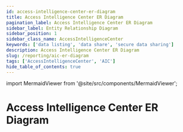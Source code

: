 ```yaml
---
id: access-intelligence-center-er-diagram
title: Access Intelligence Center ER Diagram
pagination_label: Access Intelligence Center ER Diagram
sidebar_label: Entity Relationship Diagram
sidebar_position: 1
sidebar_class_name: AccessIntelligenceCenter
keywords: ['data listing', 'data share', 'secure data sharing']
description: Access Intelligence Center ER Diagram
slug: /reporting/aic-er-diagram
tags: ['AccessIntelligenceCenter', 'AIC']
hide_table_of_contents: true
---
```


import MermaidViewer from '@site/src/components/MermaidViewer';

# Access Intelligence Center ER Diagram

<!-- Identity Attributes are to be worked on later because there are no current default values -->

<MermaidViewer diagram='erDiagram
    IDENTITY_ATRIBUTE {
        varchar IDENTITY_ID "This contains the unique identifier for the identity"
        varchar DisplayName "This is the user friendly label for the Identity"
        varchar FirstName "This is the first name of the Identity"
        varchar IdentityState "This shows if the state of the identity is active"
        varchar Country "Identity Country"
        varchar Department "Identity Department"
        varchar Email "Identity email"
        varchar LastName "This is the last name of the Identity"
        varchar Manager "This contains the name of the Identity Manager"
        varchar personalEmail "This is the Identity personal email"
        varchar IdentificationNumber "This is the unique id number for the identity"
        boolean Inactive "This shows if the state of the identity is inactive or not"
        varchar JobTitle "Identity Job title"
        varchar uid "This is the unique label for the Identity"
        varchar Phone "Identity phone number"
        varchar Location "Identity Location"
        boolean Protected "This shows if the identity is protected or not"
        varchar StartDate "This shows the start date of the identity"
        varchar WorkPhone "Identity work phone number"
    }
    ROLE {
        varchar ROLE_ID "This is the unique identifier for the Role"
        varchar ROLE_NAME "This is the human-readable name of the Role"
        varchar ROLE_DISPLAY_NAME "This is the user friendly label for the Role"
        varchar ROLE_DESCRIPTION "This is the unique identifier for the Role"
        varchar ROLE_CREATED_DATE "This is the Role created date"
        varchar ROLE_UPDATED_DATE "This is the Role modified date"
        varchar ROLE_DELETED_DATE "TThis is the Role deleted date"
        varchar ROLE_IS_ASSIGNABLE "This is a boolean value to show if the role is assignable"
    }
    IDENTITY {
        varchar TENANT_ID "This is the unique identifier of customer organization"
        varchar IDENTITY_ID "This is the unique identifier for the Identity"
        timestamp IDENTITY_CREATED "This is the Identity created date"
        timestamp IDENTITY_UPDATED "This is the Identity modified date"
        varchar NAME "This is the human-readable name of the Identity"
        varchar DISPLAY_NAME "This is the user friendly label for the Identity; usually First Name Last Name"
        varchar MANAGERS_NAME "This is the managers name for the Identity"
        varchar EMAIL "This is the Identity email"
        varchar STATUS "This is the Identity status"
        varchar JOB_TITLE "This is the Identity job title"
        varchar LOCATION "This is the Identity location"
        varchar LOCATION_CODE "This is the Identity location code"
        varchar DEPARTMENT "This is the Identity department"
        varchar IDENTITY_CREATED_MONTH_SORT "This is the field to sort charts based on the month an Identity was created"
        number IDENTITY_CREATED_WEEK_SORT "This is the field to sort charts based on the week an Identity was created"
        timestamp IDENTITY_SYNC_DATE "This is the date the data was synced to the table"
    }
    ACCESS_PROFILE {
        varchar ACCESS_PROFILE_ID "This is the unique identifier for the Access Profile"
        varchar ACCESS_PROFILE_SOURCE_ID "This is the unique identifier for the Access Profile Source"
        varchar ACCESS_PROFILE_NAME "This is the human-readable name of the Access Profile"
        varchar ACCESS_PROFILE_DISPLAY_NAME "This is the user friendly label for the Access Profile"
        varchar ACCESS_PROFILE_DESCRIPTION "This is a short description for the Access Profile"
        timestamp ACCESS_PROFILE_CREATED_DATE "This is the Access Profile created date"
        timestamp ACCESS_PROFILE_UPDATED_DATE "This is the Access Profile modified date"
        timestamp ACCESS_PROFILE_DELETED_DATE "This is the Access Profile deleted date"
        varchar ACCESS_PROFILE_IS_ASSIGNABLE "This is a boolean value to show if the Access Profile is assignable"
        timestamp ACCESS_PROFILE_SYNC_DAE "This is the date the data was synced to the table"
    }
    ACCESS_PROFILES_SOURCE {
        varchar ACCESS_PROFILE_SOURCE_ID "This is the unique identifier for the Access Profile Source"
        varchar ACCESS_PROFILE_SOURCE_DISPLAY_NAME "This is the user friendly label for the Access Profile Source"
        varchar ACCESS_PROFILE_SOURCE_TYPE "This is the type associated to the Access Profile Source"
        varchar ACCESS_PROFILE_SOURCE_CONNECTOR "This is the connector associated to the Access Profile Source"
        timestamp ACCESS_PROFILE_SOURCE_DELETED_DATE "This is the Access Profile Source deleted date" 
        timestamp ACCESS_PROFILE_SOURCE_SYNC_DATE "This is the date the data was synced to the table"
    }
    ACCOUNT {
        varchar IDENTITY_ID "This is the unique identifier for the Identity"
        varchar ACCOUNT_ID "This is the unique identifier for the Account"
        varchar NATIVE_IDENTITY "This is the name of the Native Identity of the Accont"
        varchar ACCOUNT_DISPLAY_NAME "This is the user friendly label for the Account"
        varchar ACCOUNT_SOURCE_ID "This is the unique identifier for the Account source"
        varchar ACCOUNT_STATUS "This shows the status of the Account"
    }
    ACCOUNT_SOURCE {
        varchar ACCOUNT_SOURCE_ID "This is the unique identifier for the Account Source"
        varchar ACCOUNT_SOURCE_DISPLAY_NAME "This is the user friendly label for the Account Source"
        varchar ACCOUNT_SOURCE_TYPE "This is the type associated to the Account Source"
        varchar ACCOUNT_SOURCE_CONNECTOR "This is the connector associated to the Account Source"
        timestamp ACCOUNT_SOURCE_DELETED_DATE "This is the Account Source deleted date" 
        timestamp ACCOUNT_SOURCE_SYNC_DATE "This is the date the data was synced to the table"
    }
    IDENTITY_APP {
        varchar IDENTITY_ID "This is the unique identifier for the Identity"
        varchar APP_ID "This is the unique identifier for the App"
    }
    APP {
        varchar APP_ID "This is the unique identifier for the App"
        varchar APP_DISPLAY_NAME "This is the user friendly label for the App"
        varchar APP_DESCRIPTION "This is a short description for the App"
        varchar APP_DELETED_DATE "This is the App deleted date"
        timestamp APP_SYNC_DATE "This is the date the data was synced to the table"
    }        
    ENTITLEMENT {
        varchar ENTITLEMENT_ID "This is the unique identifier for the Entitlement"
        varchar ENTITLEMENT_DISPLAY_NAME "This is the user friendly label for the Entitlement"
        timestamp ENTITLEMENT_DELETED_DATE "This is the Entitlement created date"
        varchar ENTITLEMENT_ATTRIBUTE "This is the attribute associated with the Entitlement"
        varchar ENTITLEMENT_VALUE "This is the actual value of the attribute associated with the Entitlement"
        varchar ENTITLEMENT_SOURCE_ID "This is the user friendly label for the Entitlement source"
        varchar ENTITLEMENT_TYPE "This is the user friendly label for the Entitlement"
        timestamp ENTITLEMENT_DESCRIPTION "This is the Entitlement created date"
        timestamp ENTITLEMENT_IS_REQUESTABLE "This is the Entitlement modified date"
        timestamp ENTITLEMENT_SYNC_DATE "This is the attribute associated with the Entitlement"
    }
    ENTITLEMENT_SOURCE {
        varchar ENTITLEMENT_SOURCE_ID "This is the unique identifier for the Entitlement Source"
        varchar ENTITLEMENT_SOURCE_DISPLAY_NAME "This is the user friendly label for the Entitlement Source"
        varchar ENTITLEMENT_SOURCE_TYPE "This is the type associated with the Entitlement Source"
        varchar ENTITLEMENT_SOURCE_CONNECTOR "This is the connector associated with the Entitlement Source"
        timestamp ENTITLEMENT_SOURCE_DELETED_DATE "This is the Entitlement Source deleted date" 
        timestamp ENTITLEMENT_SOURCE_SYNC_DATE "This is the date the data was synced to the table"
    }      
    ACCESS_REQUEST_DURATION {
        varchar IDENTITY_ID "This is the unique identifier for the Identity"
        varchar DURATION_HOURS "This is the duration in hours from the create date to the end date of an Identity Access Request"
    }   
    CROSS_REFERENCES{
        varchar IDENTITY_ID "This is the unique identifier for the Identity"
        varchar ROLE_ID "This is the unique identifier for the Role"
        varchar ACCESS_PROFILE_ID "This is the unique identifier for the Access Profile"
        varchar ENTITLEMENT_ID "This is the unique identifier for the Entitlement"
    }
    CERTIFICATION_ITEM {
        varchar CERTIFICATION_ID "This is the unique identifier for the Certification"
        varchar REVIEWER_ID "This is the Identity ID of the Certifier"
        varchar IDENTITY_ID "This is the unique identifier for the Identity"
        varchar CERTIFICATION_ITEM_ID "This is the unique identifier for the Certification Item"
        timestamp CREATED_DATE "This is the date a Certification Item was created"
        timestamp UPDATED_DATE "This is the date a Certification Item was last modified"
        timestamp DELETED_DATE "This is the date a Certification Item was deleted"
        varchar APPLICATION_ID "This is the unique identifier for the Application"
        varchar REVIEWED_ID "This is the unique identifier of the reviewed Identity"
        varchar REVIEWED_TYPE "This is the reviewed element of the Certification"
        varchar TYPE "This contains the type of the Certification Item, if any"
        varchar SUB_TYPE "This contains the sub type of the Certification Item, if any"
        timestamp COMPLETED_DATE "This is the date a Certification Item is completed"
        timestamp DECISION_DATE "This is the date a Certification Item reaches a decision"
        varchar APPROVED "This is the date a Certification Item is approved"
        varchar CERTIFICATION_ITEM_STATUS "This is the status of the Certification Item"
        varchar DECISION "This is the decision made on the Certification Item"
        varchar BULK "This is the bulk nature of the Certification Item"
        boolean REMEDIATED "This tells if the Certification Item was remediated or not"
        boolean PRIVILEGED "This tells if the Certification Item was privileged or not"
        varchar REMEDIATION_ACTION "This is the remediated action on the Certification Item"
        varchar MITIGATION_EXPIRATION "This shows if the mitigation for the Certification Item has expired or not"
        varchar INSTANCE "This is the instance of the Certifier Item"
        boolean ACCOUNT_ONLY "This tells if the Cerification Item is account_only or not"
        varchar NEW_ACCESS "This tells if the Cerification Item has new_access properties"
        varchar POLICY_NAME "This is the name of the policy associated with the Cerification Item"
        varchar CONSTRAINT_NAME "This shows constraints associated with the Cerification Item"
        timestamp SYNC_DATE "This is the date the data was synced to the table"
    } 
    CERTIFICATION_IDENTITY_FULL {
        varchar CERT_ID as (CERTIFICATION_ID) "This is the unique identifier for the Certification"
        varchar CERTIFICATION_CAMPAIGN_STATUS "This is the status of a Certification Campaign"
        varchar CERTIFICATION_CAMPAIGN_DEADLINE "This is the deadline of a Certification Campaign"
        varchar CERTIFICATION_CAMPAIGN_NAME "This is the name of a Certification Campaign"
        varchar CERTIFICATION_CAMPAIGN_TYPE "This is the type of a Certification Campaign"
        varchar CERTIFICATION_CERTIFIER_ID "This is the unique Identity ID for the certifier of a Certification"
        boolean CERTIFICATION_REJECTED "This is a boolean value for the rejection status of a Certification"
    } 
    CERTIFICATION {
        varchar CERTIFICATION_ID "This is the unique identifier for the Certification"
        varchar CERTIFICATION_SOURCE_ID "This is the unique identifier for the Certification Source"
        varchar CERTIFICATION_SIGNER_ID "This is the unique Identity ID of the Identity Certification Signer"
        varchar CERTIFICATION_MANAGER_ID "This is the unique Identity ID of the Identity Certification Manager"
        timestamp CERTIFICATION_DUE_DATE "This is the deadline date of a Certification"
        timestamp CERTIFICATION_NAME "This is the human-friendly format of a Certification Item"
        timestamp FINISHED_DATE "This is the day Certification is completed"
        timestamp SIGNED_DATE "This is the date a Certification was signed"
        timestamp CERTIFICATION_CREATED_DATE "This is the date a Certification was created"
        timestamp CERTIFICATION_DELETED_DATE "This is the date a Certification was deleted"
        varchar CERTIFICATION_CAMPAIGN_ID "This is the unique identifier for the Certification Campaign"
        varchar ORIGINAL_CERTIFICATION_ID "This is the unique identifier for the Original Certification if present"
        varchar CERTIFICATION_CAMPAIGN_NAME "This is the human friendly name for the Certification Campaign"
        boolean CERTIFICATION_COMPLETE "This is a boolean to show if the Certification is complete"
        varchar CERTIFICATION_PHASE "This shows the phase of a Certification"
        boolean CERTIFICATION_IS_BULK_REASSIGNMENT "This is a boolean to show if the Certification is a bulk reassignement"
        timestamp CERTIFICATION_ELECTRONICALLY_SIGNED "This shows when the certification was electronically signed"
        boolean CERTIFICATION_PROCESS_REVOKES_IMMEDIATELY "This is a boolean to show if the Certification is to be revoked immediately"
        timestamp CERTIFICATION_SYNC_DATE "This is the date the data was synced to the table"
        varchar CERTIFIER_DISPLAY_NAME "This is the user friendly label for the Certifier"
        number DAYS_LATE "This is the number of days after the due date that a Certification was completed"
        number HOURS_LATE "This is the number of hours after the due date that a Certification was completed"
    }
    CERTIFICATION_SOURCE {
        varchar CERTIFICATION_SOURCE_ID "This is the unique identifier for the Certification Source"
        varchar CERTIFICATION_SOURCE_DISPLAY_NAME "This is the human-readable name of the Certification Source"
        varchar CERTIFICATION_SOURCE_TYPE "This is the type associated with the Certification Source"
        varchar CERTIFICATION_SOURCE_CONNECTOR "This is the connector associated with the Certification Source"
        timestamp CERTIFICATION_SOURCE_DELETED_DATE "This is the date a Certification Source was deleted" 
        timestamp CERTIFICATION_SOURCE_SYNC_DATE "This is the date the data was synced to the table"
    }
    IDENTITY_REQUEST_ITEM {
        varchar IDENTITY_REQUEST_ITEM_APPROVER_ID "This is the unique Identity ID of the Identity Request approver"
        varchar IDENTITY_REQUEST_ITEM_REQUEST_ID "This is the unique Identity Item Request id"
        varchar IDENTITY_REQUEST_ITEM_REQUESTER_ID "This is the unique Identity ID of the Identity Request requester"
        varchar IDENTITY_ID "This is the unique identifier for the target Identity"
        varchar IDENTITY_REQUEST_ITEM_ID "This is the unique identifier for the Identity Request Item"
        varchar IDENTITY_REQUEST_ITEM_INSTANCE "This is the instance name of the Identity Request Item"
        varchar IDENTITY_REQUEST_ITEM_NATIVE_IDENTITY "This is the native identity name for the Identity Request Item"
        varchar IDENTITY_REQUEST_ITEM_DISPLAY_NAME "The human-readable name for the Identity Request Item"
        varchar IDENTITY_REQUEST_ITEM_NAME "This is the name for the Identity Request Item"
        varchar IDENTITY_REQUEST_ITEM_VALUE "This is the value of the identity request item"
        varchar IDENTITY_REQUEST_ITEM_ANNOTATION "This is the annotation of the Identity Request Item"
        varchar IDENTITY_REQUEST_ITEM_OPERATION "This is the operation of the Identity Request Item"
        timestamp IDENTITY_REQUEST_ITEM_START_DATE "This is the date the Identity Request Item started"
        timestamp IDENTITY_REQUEST_ITEM_END_DATE "This is the date of the identity request item ended"
        varchar IDENTITY_REQUEST_ITEM_APPROVED "This is the approved of the Identity Request Item"
        varchar IDENTITY_REQUEST_ITEM_REJECTED "This is the rejected of the Identity Request Item"
        varchar IDENTITY_REQUEST_ITEM_PROVISIONING_STATE "This is the state of the Identity Request Item provisioning"
        varchar IDENTITY_REQUEST_ITEM_COMPILATION_STATUS "This is the status of the Identity Request Item compilation"
        varchar IDENTITY_REQUEST_ITEM_EXPANSION_CAUSE "This is the cause of the Identity Request Item expansion"
        number IDENTITY_REQUEST_ITEM_RETRIES "This is the retries of the Identity Request Item"
        varchar IDENTITY_REQUEST_ITEM_PROVISIONING_ENGINE "This is the engine of the Identity Request Item provisioning"
        timestamp IDENTITY_REQUEST_ITEM_CREATED_DATE "This is the date of the Identity Request Item created"
        varchar IDENTITY_REQUEST_ITEM_ACCESS_REQUEST_ID "This is the id of the Identity Request Item access request"
        varchar IDENTITY_REQUEST_ITEM_ACCESS_REQUEST_TYPE "This is the type of the Identity Request Item access request"
        timestamp IDENTITY_REQUEST_ITEM_ACCESS_REQUEST_CREATED_DATE "This is the date of the Identity Request Item access request created"
        timestamp IDENTITY_REQUEST_ITEM_ACCESS_REQUEST_END_DATE "This is the date of the Identity Request Item access request end"
        varchar IDENTITY_REQUEST_ITEM_EXECUTION_STATUS "This is the status of the eIdentity Request Item execution"
        varchar IDENTITY_REQUEST_ITEM_COMPLETION_STATUS "This is the status of the Identity Request Item completion"
        varchar IDENTITY_REQUEST_ITEM_PRIORITY "This is the priority of the Identity Request Item"
        varchar IDENTITY_REQUEST_ITEM_ACCESS_REQUEST_REQUESTER "This is the requester of the Identity Request Item access request"
        varchar IDENTITY_REQUEST_ITEM_APP_ID "This is the id of the Identity Request Item app"
        varchar IDENTITY_REQUEST_ITEM_APP_DISPLAY_NAME "This is the name of the Identity Request Item app display"
        timestamp IDENTITY_REQUEST_ITEM_REQUESTER_CREATED_DATE "This is the date of the Identity Request Item requester created"
        timestamp IDENTITY_REQUEST_ITEM_REQUESTER_UPDATE_DATE "This is the date of the Identity Request Item requester update"
        varchar IDENTITY_REQUEST_ITEM_TARGET_DISPLAY_NAME "This is the name of the Identity Request Item target display"
        timestamp IDENTITY_REQUEST_ITEM_TARGET_CREATED_DATE "This is the date of the Identity Request Item target created"
        timestamp IDENTITY_REQUEST_ITEM_TARGET_UPDATE_DATE "This is the date of the Identity Request Item target update"
        timestamp IDENTITY_REQUEST_ITEM_APPROVER_CREATED_DATE "This is the date of the Identity Request Item approver created"
        timestamp IDENTITY_REQUEST_ITEM_APPROVER_UPDATED_DATE "This is the date of the Identity Request Item approver updated"
        varchar IDENTITY_REQUEST_ITEM_APPROVER_DISPLAY_NAME "This is the name of the Identity Request Item approver display"
        varchar IDENTITY_REQUEST_ITEM_ENTITLEMENT_ID "This is the id of the Identity Request Item entitlement"
        varchar IDENTITY_REQUEST_ITEM_ENTITLEMENT_VALUE "This is the value of the Identity Request Item entitlement"
        varchar IDENTITY_REQUEST_ITEM_ENTITLEMENT_DISPLAY_NAME "This is the name of the Identity Request Item entitlement display"
        varchar IDENTITY_REQUEST_ITEM_ROLE_ID "This is the id of the Identity Request Item role"
        varchar IDENTITY_REQUEST_ITEM_ROLE_NAME "This is the name of the Identity Request Item role"
        varchar IDENTITY_REQUEST_ITEM_ROLE_DISPLAY_NAME "This is the name of the Identity Request Item role display"
    } 
    IDENTITY_ITEM_APPROVER_IDENTITY {
        varchar IDENTITY_REQUEST_ITEM_APPROVER_ID "This is the unique Identity ID of the Identity Request Approver"
        timestamp APPROVER_IDENTITY_CREATED "This is the date that the Identity Item Approver was created"
        timestamp APPROVER_IDENTITY_UPDATED "This is the date that the Identity Item Approver was updated"
        varchar APPROVER_NAME "This is the name for the Identity Item Approver"
        varchar APPROVER_DISPLAY_NAME "The human-readable name for the Identity Item Approver"
        varchar APPROVER_MANAGERS_NAME "The managers name for the Identity Item Approver"
        varchar APPROVER_EMAIL "The email for the Identity Item Approver"
        varchar APPROVER_STATUS "The status of the Identity Item Approver"
        varchar APPROVER_JOB_TITLE "The job title for the Identity Item Approver"
        varchar APPROVER_LOCATION "The location of the Identity Item Approver" 
        varchar APPROVER_LOCATION_CODE "The location code of the Identity Item Approver"
        varchar APPROVER_DEPARTMENT "The department of the Identity Item Approver"   
        timestamp APPROVER_SYNC_DATE "This is the date the data was synced to the table"
    }
    IDENTITY_ITEM_REQUESTER_IDENTITY {
        varchar IDENTITY_REQUEST_ITEM_REQUESTER_ID "This is the unique Identity ID of the Identity Item Requester"
        timestamp REQUESTER_IDENTITY_CREATED "This is the date that the Identity Item Requester was created"
        timestamp REQUESTER_IDENTITY_UPDATED "This is the date that the Identity Item Requester was updated"
        varchar REQUESTER_NAME "This is the name for the Identity Item Requester"
        varchar REQUESTER_DISPLAY_NAME "The human-readable name for the Identity Item Requester"
        varchar REQUESTER_MANAGERS_NAME "The managers name for the Identity Item Requester"
        varchar REQUESTER_EMAIL "The email for the Identity Item Requester"
        varchar REQUESTER_STATUS "The status of the Identity Item Requester"
        varchar REQUESTER_JOB_TITLE "The job title for the Identity Item Requester" 
        varchar REQUESTER_LOCATION "The location of the Identity Item Requester" 
        varchar REQUESTER_LOCATION_CODE "The location code of the Identity Item Requester" 
        varchar REQUESTER_DEPARTMENT "The department of the Identity Item Requester"   
        timestamp REQUESTER_SYNC_DATE "This is the date the data was synced to the table"
    }
    CERTIFICATION_ITEM_REVIEWER_IDENTITY {
        varchar REVIEWER_ID "This is the unique Identity ID of the Identity Certification Item Reviewer"
        timestamp REVIEWER_IDENTITY_CREATED "This is the date that the Identity Certification Item Reviewer was created"
        timestamp REVIEWER_IDENTITY_UPDATED "This is the date that the Identity Certification Item Reviewer was updated"
        varchar REVIEWER_NAME "This is the name for the Identity Certification Item Reviewer"
        varchar REVIEWER_DISPLAY_NAME "The human-readable name for the Identity Certification Item Reviewer"
        varchar REVIEWER_MANAGERS_NAME "The managers name for the Identity Certification Item Reviewer"
        varchar REVIEWER_EMAIL "The email for the Identity Certification Item Reviewer"
        varchar REVIEWER_STATUS "The status of the Identity Certification Item Reviewer"
        varchar REVIEWER_JOB_TITLE "The job title for the Identity Certification Item Reviewer" 
        varchar REVIEWER_LOCATION "The location of the Identity Certification Item Reviewer" 
        varchar REVIEWER_LOCATION_CODE "The location code of the Identity Certification Item Reviewer" 
        varchar REVIEWER_DEPARTMENT "The department of the Identity Certification Item Reviewer"   
        timestamp REVIEWER_SYNC_DATE "This is the date the data was synced to the table"
    }
    CERTIFICATION_CERTIFIER_IDENTITY {
        varchar CERTIFICATION_CERTIFIER_ID "This is the unique Identity ID of the Identity Certification Certifier"
        timestamp CERTIFICATION_CERTIFIER_IDENTITY_CREATED "This is the date that the Identity Certification Certifier was created"
        timestamp CERTIFICATION_CERTIFIER_IDENTITY_UPDATED "This is the date that the Identity Certification Certifier was updated"
        varchar CERTIFICATION_CERTIFIER_NAME "This is the name for the Identity Certification Certifier"
        varchar CERTIFICATION_CERTIFIER_DISPLAY_NAME "The human-readable name for the Identity Certification Certifier"
        varchar CERTIFICATION_CERTIFIER_MANAGERS_NAME "The managers name for the Identity Certification Certifier"
        varchar CERTIFICATION_CERTIFIER_EMAIL "The email for the Identity Certification Certifier"
        varchar CERTIFICATION_CERTIFIER_STATUS "The status of the Identity Certification Certifier"
        varchar CERTIFICATION_CERTIFIER_JOB_TITLE "The job title for the Identity Certification Certifier" 
        varchar CERTIFICATION_CERTIFIER_LOCATION "The location of the Identity Certification Certifier" 
        varchar CERTIFICATION_CERTIFIER_LOCATION_CODE "The location code of the Identity Certification Certifier" 
        varchar CERTIFICATION_CERTIFIER_DEPARTMENT "The department of the Identity Certification Certifier"   
        timestamp CERTIFICATION_CERTIFIER_SYNC_DATE "This is the date the data was synced to the table"
    }
    CERTIFICATION_MANAGER_IDENTITY {
        varchar CERTIFICATION_MANAGER_ID "This is the unique Identity ID of the Identity Certification Manager"
        timestamp CERTIFICATION_MANAGER_IDENTITY_CREATED "This is the date that the Identity Certification Manager was created"
        timestamp CERTIFICATION_MANAGER_IDENTITY_UPDATED "This is the date that the Identity Certification Manager was updated"
        varchar CERTIFICATION_MANAGER_NAME "This is the name for the Identity Certification Manager"
        varchar CERTIFICATION_MANAGER_DISPLAY_NAME "The human-readable name for the Identity Certification Manager"
        varchar CERTIFICATION_MANAGER_MANAGERS_NAME "The managers name for the Identity Certification Manager"
        varchar CERTIFICATION_MANAGER_EMAIL "The email for the Identity Certification Manager"
        varchar CERTIFICATION_MANAGER_STATUS "The status of the Identity Certification Manager"
        varchar CERTIFICATION_MANAGER_JOB_TITLE "The job title for the Identity Certification Manager" 
        varchar CERTIFICATION_MANAGER_LOCATION "The location of the Identity Certification Manager"
        varchar CERTIFICATION_MANAGER_LOCATION_CODE "The location code of the Identity Certification Manager" 
        varchar CERTIFICATION_MANAGER_DEPARTMENT "The department of the Identity Certification Manager"   
        timestamp CERTIFICATION_MANAGER_SYNC_DATE "This is the date the data was synced to the table"
    }
    CERTIFICATION_SIGNER_IDENTITY {
        varchar CERTIFICATION_SIGNER_ID "This is the unique Identity ID of the Identity Certification Signer"
        timestamp CERTIFICATION_SIGNER_IDENTITY_CREATED "This is the date that the Identity Certification Signer was created"
        timestamp CERTIFICATION_SIGNER_IDENTITY_UPDATED "This is the date that the Identity Certification Signer was updated"
        varchar CERTIFICATION_SIGNER_NAME "This is the name for the Identity Certification Signer"
        varchar CERTIFICATION_SIGNER_DISPLAY_NAME "The human-readable name for the Identity Certification Signer"
        varchar CERTIFICATION_SIGNER_MANAGERS_NAME "The managers name for the Identity Certification Signer"
        varchar CERTIFICATION_SIGNER_EMAIL "The email for the Identity Certification Signer"
        varchar CERTIFICATION_SIGNER_STATUS "The status of the Identity Certification Signer"
        varchar CERTIFICATION_SIGNER_JOB_TITLE "The job title for the Identity Certification Signer" 
        varchar CERTIFICATION_SIGNER_LOCATION "The location of the Identity Certification Signer" 
        varchar CERTIFICATION_SIGNER_LOCATION_CODE "The location code of the Identity Certification Signer" 
        varchar CERTIFICATION_SIGNER_DEPARTMENT "The department of the Identity Certification Signer"   
        timestamp CERTIFICATION_SIGNER_SYNC_DATE "This is the date the data was synced to the table"
    }
    IDENTITY ||--o{ IDENTITY_ATRIBUTE : "associated to and owns"
    IDENTITY ||--o{ IDENTITY_ROLES_FULL : "associated to and owns"
    IDENTITY ||--o{ ACCESS_PROFILES_FULL: "associated to and owns"
    IDENTITY ||--o{ IDENTITY_ACCOUNTS_FULL : "associated to and owns"
    IDENTITY ||--o{ IDENTITY_APPS_FULL : "associated to and owns"
    IDENTITY ||--o{ IDENTITY_ENTITLEMENTS_FULL : "associated to and owns"
    IDENTITY ||--o{ CERTIFICATION_ITEM : "associated to and owns"
    CERTIFICATION_ITEM ||--o{ CERTIFICATION_STATS : "associated to and owns"
    CERTIFICATION_ITEM ||--o{ CERTIFICATION_ITEM_REVIEWER : "associated to and owns"
    CERTIFICATION_ITEM ||--o{ CERTIFICATION_IDENTITY_FULL : "associated to and owns"
    CERTIFICATION_IDENTITY_FULL ||--o{ CERTIFICATION_CERTIFIER  : "associated to and owns"
    CERTIFICATION_IDENTITY_FULL ||--o{ CERTIFICATION_MANAGER  : "associated to and owns"
    CERTIFICATION_IDENTITY_FULL ||--o{ CERTIFICATION_SIGNER  : "associated to and owns"
    IDENTITY ||--o{ IDENTITY_REQUEST_IDENTITY_REQUEST_ITEM_FULL : "associated to and owns"
    IDENTITY_REQUEST_IDENTITY_REQUEST_ITEM_FULL ||--o{ IDENTITY_ITEM_APPROVER : "associated to and owns"
    IDENTITY_REQUEST_IDENTITY_REQUEST_ITEM_FULL ||--o{ IDENTITY_ITEM_REQUESTER : "associated to and owns"'></MermaidViewer>
